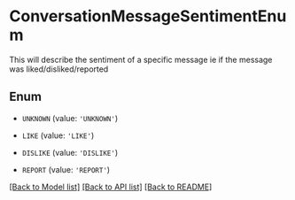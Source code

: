 # ConversationMessageSentimentEnum

This will describe the sentiment of a specific message ie if the message was liked/disliked/reported

## Enum

* `UNKNOWN` (value: `'UNKNOWN'`)

* `LIKE` (value: `'LIKE'`)

* `DISLIKE` (value: `'DISLIKE'`)

* `REPORT` (value: `'REPORT'`)

[[Back to Model list]](../README.md#documentation-for-models) [[Back to API list]](../README.md#documentation-for-api-endpoints) [[Back to README]](../README.md)


